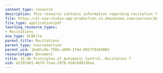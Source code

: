```yaml
---
content_type: resource
description: This resource contains information regarding recitation 7.
file: https://ol-ocw-studio-app-production.s3.amazonaws.com/courses/16-06-principles-of-automatic-control-fall-2012/e2197ab14e787caa2978d18cbd813bea_MIT16_06F12_Recitation_7.pdf
file_type: application/pdf
learning_resource_types:
- Recitations
ocw_type: OCWFile
parent_title: Recitations
parent_type: CourseSection
parent_uid: 1be81c0a-758a-a999-1f4d-0017f0104003
resourcetype: Document
title: 16.06 Principles of Automatic Control, Recitation 7
uid: e2197ab1-4e78-7caa-2978-d18cbd813bea
---
```

